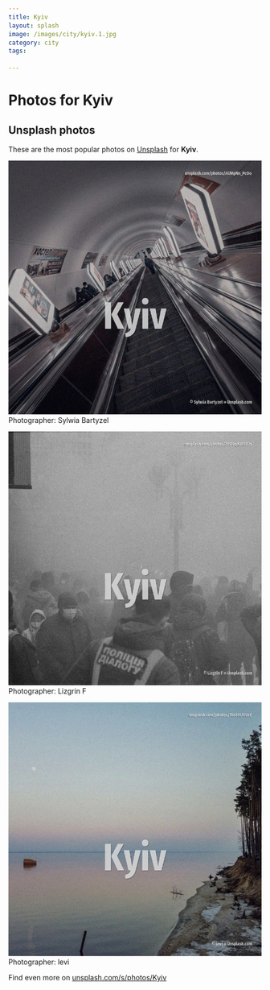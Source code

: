 ```yaml
---
title: Kyiv
layout: splash
image: /images/city/kyiv.1.jpg
category: city
tags:

---
```

# Photos for Kyiv
 
## Unsplash photos
These are the most popular photos on [Unsplash](https://unsplash.com) for **Kyiv**.
 
![Kyiv](/images/city/kyiv.1.jpg)
Photographer:  Sylwia Bartyzel
 
![Kyiv](/images/city/kyiv.2.jpg)
Photographer:  Lizgrin F
 
![Kyiv](/images/city/kyiv.3.jpg)
Photographer:  levi
 
Find even more on [unsplash.com/s/photos/Kyiv](https://unsplash.com/s/photos/Kyiv)
 
